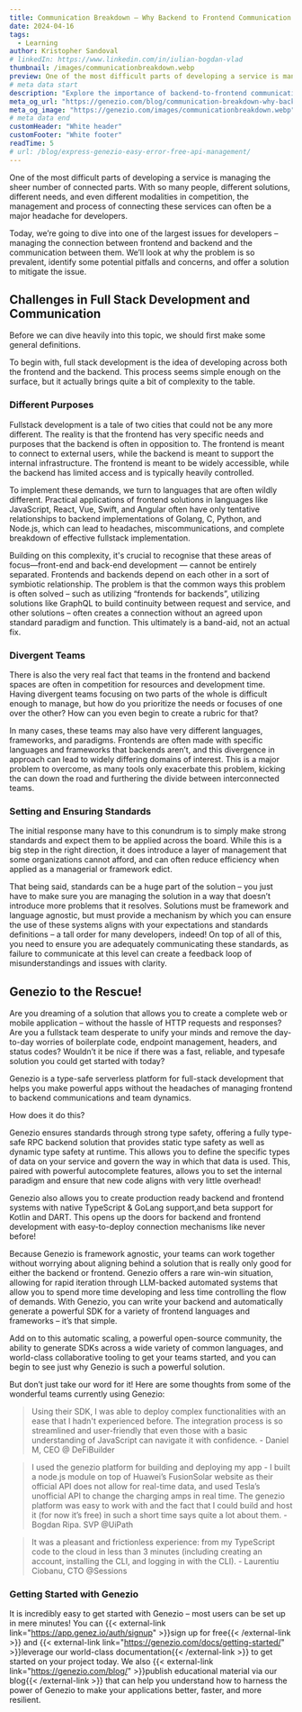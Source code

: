 ```yaml
---
title: Communication Breakdown – Why Backend to Frontend Communication Matters
date: 2024-04-16
tags:
  - Learning
author: Kristopher Sandoval
# linkedIn: https://www.linkedin.com/in/iulian-bogdan-vlad
thumbnail: /images/communicationbreakdown.webp
preview: One of the most difficult parts of developing a service is managing the sheer number of connected parts.
# meta data start
description: "Explore the importance of backend-to-frontend communication and learn how to manage it effectively in full-stack development."
meta_og_url: "https://genezio.com/blog/communication-breakdown-why-backend-to-frontend-communication-matters/"
meta_og_image: "https://genezio.com/images/communicationbreakdown.webp"
# meta data end
customHeader: "White header"
customFooter: "White footer"
readTime: 5
# url: /blog/express-genezio-easy-error-free-api-management/
---
```


One of the most difficult parts of developing a service is managing the sheer number of connected parts. With so many people, different solutions, different needs, and even different modalities in competition, the management and process of connecting these services can often be a major headache for developers.

Today, we’re going to dive into one of the largest issues for developers – managing the connection between frontend and backend and the communication between them. We’ll look at why the problem is so prevalent, identify some potential pitfalls and concerns, and offer a solution to mitigate the issue.

## Challenges in Full Stack Development and Communication

Before we can dive heavily into this topic, we should first make some general definitions.

To begin with, full stack development is the idea of developing across both the frontend and the backend. This process seems simple enough on the surface, but it actually brings quite a bit of complexity to the table.

### Different Purposes

Fullstack development is a tale of two cities that could not be any more different. The reality is that the frontend has very specific needs and purposes that the backend is often in opposition to. The frontend is meant to connect to external users, while the backend is meant to support the internal infrastructure. The frontend is meant to be widely accessible, while the backend has limited access and is typically heavily controlled.

To implement these demands, we turn to languages that are often wildly different. Practical applications of frontend solutions in languages like JavaScript, React, Vue, Swift, and Angular often have only tentative relationships to backend implementations of Golang, C, Python, and Node.js, which can lead to headaches, miscommunications, and complete breakdown of effective fullstack implementation.

Building on this complexity, it's crucial to recognise that these areas of focus—front-end and back-end development — cannot be entirely separated. Frontends and backends depend on each other in a sort of symbiotic relationship. The problem is that the common ways this problem is often solved – such as utilizing “frontends for backends”, utilizing solutions like GraphQL to build continuity between request and service, and other solutions – often creates a connection without an agreed upon standard paradigm and function. This ultimately is a band-aid, not an actual fix.

### Divergent Teams

There is also the very real fact that teams in the frontend and backend spaces are often in competition for resources and development time. Having divergent teams focusing on two parts of the whole is difficult enough to manage, but how do you prioritize the needs or focuses of one over the other? How can you even begin to create a rubric for that?

In many cases, these teams may also have very different languages, frameworks, and paradigms. Frontends are often made with specific languages and frameworks that backends aren’t, and this divergence in approach can lead to widely differing domains of interest. This is a major problem to overcome, as many tools only exacerbate this problem, kicking the can down the road and furthering the divide between interconnected teams.

### Setting and Ensuring Standards

The initial response many have to this conundrum is to simply make strong standards and expect them to be applied across the board. While this is a big step in the right direction, it does introduce a layer of management that some organizations cannot afford, and can often reduce efficiency when applied as a managerial or framework edict.

That being said, standards can be a huge part of the solution – you just have to make sure you are managing the solution in a way that doesn’t introduce more problems that it resolves. Solutions must be framework and language agnostic, but must provide a mechanism by which you can ensure the use of these systems aligns with your expectations and standards definitions – a tall order for many developers, indeed! On top of all of this, you need to ensure you are adequately communicating these standards, as failure to communicate at this level can create a feedback loop of misunderstandings and issues with clarity.

## Genezio to the Rescue!

Are you dreaming of a solution that allows you to create a complete web or mobile application – without the hassle of HTTP requests and responses? Are you a fullstack team desperate to unify your minds and remove the day-to-day worries of boilerplate code, endpoint management, headers, and status codes? Wouldn’t it be nice if there was a fast, reliable, and typesafe solution you could get started with today?

Genezio is a type-safe serverless platform for full-stack development that helps you make powerful apps without the headaches of managing frontend to backend communications and team dynamics.

How does it do this?

Genezio ensures standards through strong type safety, offering a fully type-safe RPC backend solution that provides static type safety as well as dynamic type safety at runtime. This allows you to define the specific types of data on your service and govern the way in which that data is used. This, paired with powerful autocomplete features, allows you to set the internal paradigm and ensure that new code aligns with very little overhead!

Genezio also allows you to create production ready backend and frontend systems with native TypeScript & GoLang support,and beta support for Kotlin and DART. This opens up the doors for backend and frontend development with easy-to-deploy connection mechanisms like never before!

Because Genezio is framework agnostic, your teams can work together without worrying about aligning behind a solution that is really only good for either the backend or frontend. Genezio offers a rare win-win situation, allowing for rapid iteration through LLM-backed automated systems that allow you to spend more time developing and less time controlling the flow of demands. With Genezio, you can write your backend and automatically generate a powerful SDK for a variety of frontend languages and frameworks – it’s that simple.

Add on to this automatic scaling, a powerful open-source community, the ability to generate SDKs across a wide variety of common languages, and world-class collaborative tooling to get your teams started, and you can begin to see just why Genezio is such a powerful solution.

But don’t just take our word for it! Here are some thoughts from some of the wonderful teams currently using Genezio:

> Using their SDK, I was able to deploy complex functionalities with an ease that I hadn't experienced before. The integration process is so streamlined and user-friendly that even those with a basic understanding of JavaScript can navigate it with confidence. - Daniel M, CEO @ DeFiBuilder

> I used the genezio platform for building and deploying my app - I built a node.js module on top of Huawei’s FusionSolar website as their official API does not allow for real-time data, and used Tesla’s unofficial API to change the charging amps in real time. The genezio platform was easy to work with and the fact that I could build and host it (for now it’s free) in such a short time says quite a lot about them. - Bogdan Ripa. SVP @UiPath

> It was a pleasant and frictionless experience: from my TypeScript code to the cloud in less than 3 minutes (including creating an account, installing the CLI, and logging in with the CLI). - Laurentiu Ciobanu, CTO @Sessions

### Getting Started with Genezio

It is incredibly easy to get started with Genezio – most users can be set up in mere minutes! You can {{< external-link link="https://app.genez.io/auth/signup" >}}sign up for free{{< /external-link >}} and {{< external-link link="https://genezio.com/docs/getting-started/" >}}leverage our world-class documentation{{< /external-link >}} to get started on your project today. We also {{< external-link link="https://genezio.com/blog/" >}}publish educational material via our blog{{< /external-link >}} that can help you understand how to harness the power of Genezio to make your applications better, faster, and more resilient.
